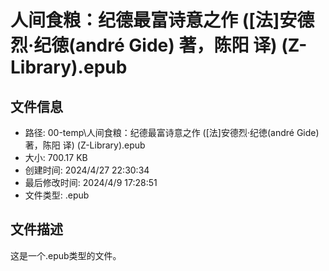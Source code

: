 ﻿# 人间食粮：纪德最富诗意之作 ([法]安德烈·纪徳(andré Gide) 著，陈阳 译) (Z-Library).epub

## 文件信息
- 路径: 00-temp\人间食粮：纪德最富诗意之作 ([法]安德烈·纪徳(andré Gide) 著，陈阳 译) (Z-Library).epub
- 大小: 700.17 KB
- 创建时间: 2024/4/27 22:30:34
- 最后修改时间: 2024/4/9 17:28:51
- 文件类型: .epub

## 文件描述
这是一个.epub类型的文件。

